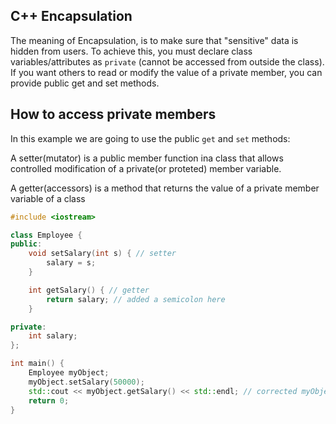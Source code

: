 ## C++ Encapsulation

The meaning of Encapsulation, is to make sure that "sensitive" data is hidden from users. To achieve this, you must declare class variables/attributes as  `private` (cannot be accessed from outside the class). If you want others to read or modify the value of a private member, you can provide public get and set methods.

## How to access private members

In this example we are going to use the public  `get` and `set` methods:

A setter(mutator) is a public member function ina class that allows controlled modification of a private(or proteted) member variable. 

A getter(accessors) is a method that returns the value of a private member variable of a class 

```cpp
#include <iostream>

class Employee {
public:
    void setSalary(int s) { // setter
        salary = s;
    }

    int getSalary() { // getter
        return salary; // added a semicolon here
    }

private:
    int salary;
};

int main() {
    Employee myObject;
    myObject.setSalary(50000);
    std::cout << myObject.getSalary() << std::endl; // corrected myObject to myObject
    return 0;
}

``````